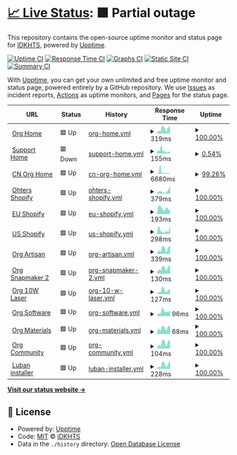# [📈 Live Status](https://IDKHTS.github.io/upptime-demo): <!--live status--> **🟧 Partial outage**

This repository contains the open-source uptime monitor and status page for [IDKHTS](https://IDKHTS.github.io/upptime-demo), powered by [Upptime](https://github.com/upptime/upptime).

[![Uptime CI](https://github.com/IDKHTS/upptime-demo/workflows/Uptime%20CI/badge.svg)](https://github.com/IDKHTS/upptime-demo/actions?query=workflow%3A%22Uptime+CI%22)
[![Response Time CI](https://github.com/IDKHTS/upptime-demo/workflows/Response%20Time%20CI/badge.svg)](https://github.com/IDKHTS/upptime-demo/actions?query=workflow%3A%22Response+Time+CI%22)
[![Graphs CI](https://github.com/IDKHTS/upptime-demo/workflows/Graphs%20CI/badge.svg)](https://github.com/IDKHTS/upptime-demo/actions?query=workflow%3A%22Graphs+CI%22)
[![Static Site CI](https://github.com/IDKHTS/upptime-demo/workflows/Static%20Site%20CI/badge.svg)](https://github.com/IDKHTS/upptime-demo/actions?query=workflow%3A%22Static+Site+CI%22)
[![Summary CI](https://github.com/IDKHTS/upptime-demo/workflows/Summary%20CI/badge.svg)](https://github.com/IDKHTS/upptime-demo/actions?query=workflow%3A%22Summary+CI%22)

With [Upptime](https://upptime.js.org), you can get your own unlimited and free uptime monitor and status page, powered entirely by a GitHub repository. We use [Issues](https://github.com/IDKHTS/upptime-demo/issues) as incident reports, [Actions](https://github.com/IDKHTS/upptime-demo/actions) as uptime monitors, and [Pages](https://IDKHTS.github.io/upptime-demo) for the status page.

<!--start: status pages-->
<!-- This summary is generated by Upptime (https://github.com/upptime/upptime) -->
<!-- Do not edit this manually, your changes will be overwritten -->
<!-- prettier-ignore -->
| URL | Status | History | Response Time | Uptime |
| --- | ------ | ------- | ------------- | ------ |
| <img alt="" src="https://icons.duckduckgo.com/ip3/snapmaker.com.ico" height="13"> [Org Home](https://snapmaker.com) | 🟩 Up | [org-home.yml](https://github.com/IDKHTS/upptime-demo/commits/HEAD/history/org-home.yml) | <details><summary><img alt="Response time graph" src="./graphs/org-home/response-time-week.png" height="20"> 319ms</summary><br><a href="https://IDKHTS.github.io/upptime-demo/history/org-home"><img alt="Response time 448" src="https://img.shields.io/endpoint?url=https%3A%2F%2Fraw.githubusercontent.com%2FIDKHTS%2Fupptime-demo%2FHEAD%2Fapi%2Forg-home%2Fresponse-time.json"></a><br><a href="https://IDKHTS.github.io/upptime-demo/history/org-home"><img alt="24-hour response time 457" src="https://img.shields.io/endpoint?url=https%3A%2F%2Fraw.githubusercontent.com%2FIDKHTS%2Fupptime-demo%2FHEAD%2Fapi%2Forg-home%2Fresponse-time-day.json"></a><br><a href="https://IDKHTS.github.io/upptime-demo/history/org-home"><img alt="7-day response time 319" src="https://img.shields.io/endpoint?url=https%3A%2F%2Fraw.githubusercontent.com%2FIDKHTS%2Fupptime-demo%2FHEAD%2Fapi%2Forg-home%2Fresponse-time-week.json"></a><br><a href="https://IDKHTS.github.io/upptime-demo/history/org-home"><img alt="30-day response time 378" src="https://img.shields.io/endpoint?url=https%3A%2F%2Fraw.githubusercontent.com%2FIDKHTS%2Fupptime-demo%2FHEAD%2Fapi%2Forg-home%2Fresponse-time-month.json"></a><br><a href="https://IDKHTS.github.io/upptime-demo/history/org-home"><img alt="1-year response time 400" src="https://img.shields.io/endpoint?url=https%3A%2F%2Fraw.githubusercontent.com%2FIDKHTS%2Fupptime-demo%2FHEAD%2Fapi%2Forg-home%2Fresponse-time-year.json"></a></details> | <details><summary><a href="https://IDKHTS.github.io/upptime-demo/history/org-home">100.00%</a></summary><a href="https://IDKHTS.github.io/upptime-demo/history/org-home"><img alt="All-time uptime 99.84%" src="https://img.shields.io/endpoint?url=https%3A%2F%2Fraw.githubusercontent.com%2FIDKHTS%2Fupptime-demo%2FHEAD%2Fapi%2Forg-home%2Fuptime.json"></a><br><a href="https://IDKHTS.github.io/upptime-demo/history/org-home"><img alt="24-hour uptime 100.00%" src="https://img.shields.io/endpoint?url=https%3A%2F%2Fraw.githubusercontent.com%2FIDKHTS%2Fupptime-demo%2FHEAD%2Fapi%2Forg-home%2Fuptime-day.json"></a><br><a href="https://IDKHTS.github.io/upptime-demo/history/org-home"><img alt="7-day uptime 100.00%" src="https://img.shields.io/endpoint?url=https%3A%2F%2Fraw.githubusercontent.com%2FIDKHTS%2Fupptime-demo%2FHEAD%2Fapi%2Forg-home%2Fuptime-week.json"></a><br><a href="https://IDKHTS.github.io/upptime-demo/history/org-home"><img alt="30-day uptime 100.00%" src="https://img.shields.io/endpoint?url=https%3A%2F%2Fraw.githubusercontent.com%2FIDKHTS%2Fupptime-demo%2FHEAD%2Fapi%2Forg-home%2Fuptime-month.json"></a><br><a href="https://IDKHTS.github.io/upptime-demo/history/org-home"><img alt="1-year uptime 99.83%" src="https://img.shields.io/endpoint?url=https%3A%2F%2Fraw.githubusercontent.com%2FIDKHTS%2Fupptime-demo%2FHEAD%2Fapi%2Forg-home%2Fuptime-year.json"></a></details>
| <img alt="" src="https://icons.duckduckgo.com/ip3/support.snapmaker.com.ico" height="13"> [Support Home](https://support.snapmaker.com/hc/en-us) | 🟥 Down | [support-home.yml](https://github.com/IDKHTS/upptime-demo/commits/HEAD/history/support-home.yml) | <details><summary><img alt="Response time graph" src="./graphs/support-home/response-time-week.png" height="20"> 155ms</summary><br><a href="https://IDKHTS.github.io/upptime-demo/history/support-home"><img alt="Response time 142" src="https://img.shields.io/endpoint?url=https%3A%2F%2Fraw.githubusercontent.com%2FIDKHTS%2Fupptime-demo%2FHEAD%2Fapi%2Fsupport-home%2Fresponse-time.json"></a><br><a href="https://IDKHTS.github.io/upptime-demo/history/support-home"><img alt="24-hour response time 128" src="https://img.shields.io/endpoint?url=https%3A%2F%2Fraw.githubusercontent.com%2FIDKHTS%2Fupptime-demo%2FHEAD%2Fapi%2Fsupport-home%2Fresponse-time-day.json"></a><br><a href="https://IDKHTS.github.io/upptime-demo/history/support-home"><img alt="7-day response time 155" src="https://img.shields.io/endpoint?url=https%3A%2F%2Fraw.githubusercontent.com%2FIDKHTS%2Fupptime-demo%2FHEAD%2Fapi%2Fsupport-home%2Fresponse-time-week.json"></a><br><a href="https://IDKHTS.github.io/upptime-demo/history/support-home"><img alt="30-day response time 124" src="https://img.shields.io/endpoint?url=https%3A%2F%2Fraw.githubusercontent.com%2FIDKHTS%2Fupptime-demo%2FHEAD%2Fapi%2Fsupport-home%2Fresponse-time-month.json"></a><br><a href="https://IDKHTS.github.io/upptime-demo/history/support-home"><img alt="1-year response time 136" src="https://img.shields.io/endpoint?url=https%3A%2F%2Fraw.githubusercontent.com%2FIDKHTS%2Fupptime-demo%2FHEAD%2Fapi%2Fsupport-home%2Fresponse-time-year.json"></a></details> | <details><summary><a href="https://IDKHTS.github.io/upptime-demo/history/support-home">0.54%</a></summary><a href="https://IDKHTS.github.io/upptime-demo/history/support-home"><img alt="All-time uptime 0.02%" src="https://img.shields.io/endpoint?url=https%3A%2F%2Fraw.githubusercontent.com%2FIDKHTS%2Fupptime-demo%2FHEAD%2Fapi%2Fsupport-home%2Fuptime.json"></a><br><a href="https://IDKHTS.github.io/upptime-demo/history/support-home"><img alt="24-hour uptime 0.00%" src="https://img.shields.io/endpoint?url=https%3A%2F%2Fraw.githubusercontent.com%2FIDKHTS%2Fupptime-demo%2FHEAD%2Fapi%2Fsupport-home%2Fuptime-day.json"></a><br><a href="https://IDKHTS.github.io/upptime-demo/history/support-home"><img alt="7-day uptime 0.54%" src="https://img.shields.io/endpoint?url=https%3A%2F%2Fraw.githubusercontent.com%2FIDKHTS%2Fupptime-demo%2FHEAD%2Fapi%2Fsupport-home%2Fuptime-week.json"></a><br><a href="https://IDKHTS.github.io/upptime-demo/history/support-home"><img alt="30-day uptime 4.79%" src="https://img.shields.io/endpoint?url=https%3A%2F%2Fraw.githubusercontent.com%2FIDKHTS%2Fupptime-demo%2FHEAD%2Fapi%2Fsupport-home%2Fuptime-month.json"></a><br><a href="https://IDKHTS.github.io/upptime-demo/history/support-home"><img alt="1-year uptime 0.00%" src="https://img.shields.io/endpoint?url=https%3A%2F%2Fraw.githubusercontent.com%2FIDKHTS%2Fupptime-demo%2FHEAD%2Fapi%2Fsupport-home%2Fuptime-year.json"></a></details>
| <img alt="" src="https://icons.duckduckgo.com/ip3/snapmaker.cn.ico" height="13"> [CN Org Home](https://snapmaker.cn/) | 🟩 Up | [cn-org-home.yml](https://github.com/IDKHTS/upptime-demo/commits/HEAD/history/cn-org-home.yml) | <details><summary><img alt="Response time graph" src="./graphs/cn-org-home/response-time-week.png" height="20"> 6680ms</summary><br><a href="https://IDKHTS.github.io/upptime-demo/history/cn-org-home"><img alt="Response time 3005" src="https://img.shields.io/endpoint?url=https%3A%2F%2Fraw.githubusercontent.com%2FIDKHTS%2Fupptime-demo%2FHEAD%2Fapi%2Fcn-org-home%2Fresponse-time.json"></a><br><a href="https://IDKHTS.github.io/upptime-demo/history/cn-org-home"><img alt="24-hour response time 7486" src="https://img.shields.io/endpoint?url=https%3A%2F%2Fraw.githubusercontent.com%2FIDKHTS%2Fupptime-demo%2FHEAD%2Fapi%2Fcn-org-home%2Fresponse-time-day.json"></a><br><a href="https://IDKHTS.github.io/upptime-demo/history/cn-org-home"><img alt="7-day response time 6680" src="https://img.shields.io/endpoint?url=https%3A%2F%2Fraw.githubusercontent.com%2FIDKHTS%2Fupptime-demo%2FHEAD%2Fapi%2Fcn-org-home%2Fresponse-time-week.json"></a><br><a href="https://IDKHTS.github.io/upptime-demo/history/cn-org-home"><img alt="30-day response time 3916" src="https://img.shields.io/endpoint?url=https%3A%2F%2Fraw.githubusercontent.com%2FIDKHTS%2Fupptime-demo%2FHEAD%2Fapi%2Fcn-org-home%2Fresponse-time-month.json"></a><br><a href="https://IDKHTS.github.io/upptime-demo/history/cn-org-home"><img alt="1-year response time 3251" src="https://img.shields.io/endpoint?url=https%3A%2F%2Fraw.githubusercontent.com%2FIDKHTS%2Fupptime-demo%2FHEAD%2Fapi%2Fcn-org-home%2Fresponse-time-year.json"></a></details> | <details><summary><a href="https://IDKHTS.github.io/upptime-demo/history/cn-org-home">99.26%</a></summary><a href="https://IDKHTS.github.io/upptime-demo/history/cn-org-home"><img alt="All-time uptime 99.83%" src="https://img.shields.io/endpoint?url=https%3A%2F%2Fraw.githubusercontent.com%2FIDKHTS%2Fupptime-demo%2FHEAD%2Fapi%2Fcn-org-home%2Fuptime.json"></a><br><a href="https://IDKHTS.github.io/upptime-demo/history/cn-org-home"><img alt="24-hour uptime 94.83%" src="https://img.shields.io/endpoint?url=https%3A%2F%2Fraw.githubusercontent.com%2FIDKHTS%2Fupptime-demo%2FHEAD%2Fapi%2Fcn-org-home%2Fuptime-day.json"></a><br><a href="https://IDKHTS.github.io/upptime-demo/history/cn-org-home"><img alt="7-day uptime 99.26%" src="https://img.shields.io/endpoint?url=https%3A%2F%2Fraw.githubusercontent.com%2FIDKHTS%2Fupptime-demo%2FHEAD%2Fapi%2Fcn-org-home%2Fuptime-week.json"></a><br><a href="https://IDKHTS.github.io/upptime-demo/history/cn-org-home"><img alt="30-day uptime 99.79%" src="https://img.shields.io/endpoint?url=https%3A%2F%2Fraw.githubusercontent.com%2FIDKHTS%2Fupptime-demo%2FHEAD%2Fapi%2Fcn-org-home%2Fuptime-month.json"></a><br><a href="https://IDKHTS.github.io/upptime-demo/history/cn-org-home"><img alt="1-year uptime 99.84%" src="https://img.shields.io/endpoint?url=https%3A%2F%2Fraw.githubusercontent.com%2FIDKHTS%2Fupptime-demo%2FHEAD%2Fapi%2Fcn-org-home%2Fuptime-year.json"></a></details>
| <img alt="" src="https://icons.duckduckgo.com/ip3/shop.snapmaker.com.ico" height="13"> [Ohters Shopify](https://shop.snapmaker.com/) | 🟩 Up | [ohters-shopify.yml](https://github.com/IDKHTS/upptime-demo/commits/HEAD/history/ohters-shopify.yml) | <details><summary><img alt="Response time graph" src="./graphs/ohters-shopify/response-time-week.png" height="20"> 379ms</summary><br><a href="https://IDKHTS.github.io/upptime-demo/history/ohters-shopify"><img alt="Response time 366" src="https://img.shields.io/endpoint?url=https%3A%2F%2Fraw.githubusercontent.com%2FIDKHTS%2Fupptime-demo%2FHEAD%2Fapi%2Fohters-shopify%2Fresponse-time.json"></a><br><a href="https://IDKHTS.github.io/upptime-demo/history/ohters-shopify"><img alt="24-hour response time 1010" src="https://img.shields.io/endpoint?url=https%3A%2F%2Fraw.githubusercontent.com%2FIDKHTS%2Fupptime-demo%2FHEAD%2Fapi%2Fohters-shopify%2Fresponse-time-day.json"></a><br><a href="https://IDKHTS.github.io/upptime-demo/history/ohters-shopify"><img alt="7-day response time 379" src="https://img.shields.io/endpoint?url=https%3A%2F%2Fraw.githubusercontent.com%2FIDKHTS%2Fupptime-demo%2FHEAD%2Fapi%2Fohters-shopify%2Fresponse-time-week.json"></a><br><a href="https://IDKHTS.github.io/upptime-demo/history/ohters-shopify"><img alt="30-day response time 360" src="https://img.shields.io/endpoint?url=https%3A%2F%2Fraw.githubusercontent.com%2FIDKHTS%2Fupptime-demo%2FHEAD%2Fapi%2Fohters-shopify%2Fresponse-time-month.json"></a><br><a href="https://IDKHTS.github.io/upptime-demo/history/ohters-shopify"><img alt="1-year response time 378" src="https://img.shields.io/endpoint?url=https%3A%2F%2Fraw.githubusercontent.com%2FIDKHTS%2Fupptime-demo%2FHEAD%2Fapi%2Fohters-shopify%2Fresponse-time-year.json"></a></details> | <details><summary><a href="https://IDKHTS.github.io/upptime-demo/history/ohters-shopify">100.00%</a></summary><a href="https://IDKHTS.github.io/upptime-demo/history/ohters-shopify"><img alt="All-time uptime 99.99%" src="https://img.shields.io/endpoint?url=https%3A%2F%2Fraw.githubusercontent.com%2FIDKHTS%2Fupptime-demo%2FHEAD%2Fapi%2Fohters-shopify%2Fuptime.json"></a><br><a href="https://IDKHTS.github.io/upptime-demo/history/ohters-shopify"><img alt="24-hour uptime 100.00%" src="https://img.shields.io/endpoint?url=https%3A%2F%2Fraw.githubusercontent.com%2FIDKHTS%2Fupptime-demo%2FHEAD%2Fapi%2Fohters-shopify%2Fuptime-day.json"></a><br><a href="https://IDKHTS.github.io/upptime-demo/history/ohters-shopify"><img alt="7-day uptime 100.00%" src="https://img.shields.io/endpoint?url=https%3A%2F%2Fraw.githubusercontent.com%2FIDKHTS%2Fupptime-demo%2FHEAD%2Fapi%2Fohters-shopify%2Fuptime-week.json"></a><br><a href="https://IDKHTS.github.io/upptime-demo/history/ohters-shopify"><img alt="30-day uptime 100.00%" src="https://img.shields.io/endpoint?url=https%3A%2F%2Fraw.githubusercontent.com%2FIDKHTS%2Fupptime-demo%2FHEAD%2Fapi%2Fohters-shopify%2Fuptime-month.json"></a><br><a href="https://IDKHTS.github.io/upptime-demo/history/ohters-shopify"><img alt="1-year uptime 99.99%" src="https://img.shields.io/endpoint?url=https%3A%2F%2Fraw.githubusercontent.com%2FIDKHTS%2Fupptime-demo%2FHEAD%2Fapi%2Fohters-shopify%2Fuptime-year.json"></a></details>
| <img alt="" src="https://icons.duckduckgo.com/ip3/eu.snapmaker.com.ico" height="13"> [EU Shopify](https://eu.snapmaker.com/) | 🟩 Up | [eu-shopify.yml](https://github.com/IDKHTS/upptime-demo/commits/HEAD/history/eu-shopify.yml) | <details><summary><img alt="Response time graph" src="./graphs/eu-shopify/response-time-week.png" height="20"> 193ms</summary><br><a href="https://IDKHTS.github.io/upptime-demo/history/eu-shopify"><img alt="Response time 376" src="https://img.shields.io/endpoint?url=https%3A%2F%2Fraw.githubusercontent.com%2FIDKHTS%2Fupptime-demo%2FHEAD%2Fapi%2Feu-shopify%2Fresponse-time.json"></a><br><a href="https://IDKHTS.github.io/upptime-demo/history/eu-shopify"><img alt="24-hour response time 136" src="https://img.shields.io/endpoint?url=https%3A%2F%2Fraw.githubusercontent.com%2FIDKHTS%2Fupptime-demo%2FHEAD%2Fapi%2Feu-shopify%2Fresponse-time-day.json"></a><br><a href="https://IDKHTS.github.io/upptime-demo/history/eu-shopify"><img alt="7-day response time 193" src="https://img.shields.io/endpoint?url=https%3A%2F%2Fraw.githubusercontent.com%2FIDKHTS%2Fupptime-demo%2FHEAD%2Fapi%2Feu-shopify%2Fresponse-time-week.json"></a><br><a href="https://IDKHTS.github.io/upptime-demo/history/eu-shopify"><img alt="30-day response time 210" src="https://img.shields.io/endpoint?url=https%3A%2F%2Fraw.githubusercontent.com%2FIDKHTS%2Fupptime-demo%2FHEAD%2Fapi%2Feu-shopify%2Fresponse-time-month.json"></a><br><a href="https://IDKHTS.github.io/upptime-demo/history/eu-shopify"><img alt="1-year response time 339" src="https://img.shields.io/endpoint?url=https%3A%2F%2Fraw.githubusercontent.com%2FIDKHTS%2Fupptime-demo%2FHEAD%2Fapi%2Feu-shopify%2Fresponse-time-year.json"></a></details> | <details><summary><a href="https://IDKHTS.github.io/upptime-demo/history/eu-shopify">100.00%</a></summary><a href="https://IDKHTS.github.io/upptime-demo/history/eu-shopify"><img alt="All-time uptime 99.99%" src="https://img.shields.io/endpoint?url=https%3A%2F%2Fraw.githubusercontent.com%2FIDKHTS%2Fupptime-demo%2FHEAD%2Fapi%2Feu-shopify%2Fuptime.json"></a><br><a href="https://IDKHTS.github.io/upptime-demo/history/eu-shopify"><img alt="24-hour uptime 100.00%" src="https://img.shields.io/endpoint?url=https%3A%2F%2Fraw.githubusercontent.com%2FIDKHTS%2Fupptime-demo%2FHEAD%2Fapi%2Feu-shopify%2Fuptime-day.json"></a><br><a href="https://IDKHTS.github.io/upptime-demo/history/eu-shopify"><img alt="7-day uptime 100.00%" src="https://img.shields.io/endpoint?url=https%3A%2F%2Fraw.githubusercontent.com%2FIDKHTS%2Fupptime-demo%2FHEAD%2Fapi%2Feu-shopify%2Fuptime-week.json"></a><br><a href="https://IDKHTS.github.io/upptime-demo/history/eu-shopify"><img alt="30-day uptime 100.00%" src="https://img.shields.io/endpoint?url=https%3A%2F%2Fraw.githubusercontent.com%2FIDKHTS%2Fupptime-demo%2FHEAD%2Fapi%2Feu-shopify%2Fuptime-month.json"></a><br><a href="https://IDKHTS.github.io/upptime-demo/history/eu-shopify"><img alt="1-year uptime 99.99%" src="https://img.shields.io/endpoint?url=https%3A%2F%2Fraw.githubusercontent.com%2FIDKHTS%2Fupptime-demo%2FHEAD%2Fapi%2Feu-shopify%2Fuptime-year.json"></a></details>
| <img alt="" src="https://icons.duckduckgo.com/ip3/us.snapmaker.com.ico" height="13"> [US Shopify](https://us.snapmaker.com/) | 🟩 Up | [us-shopify.yml](https://github.com/IDKHTS/upptime-demo/commits/HEAD/history/us-shopify.yml) | <details><summary><img alt="Response time graph" src="./graphs/us-shopify/response-time-week.png" height="20"> 298ms</summary><br><a href="https://IDKHTS.github.io/upptime-demo/history/us-shopify"><img alt="Response time 372" src="https://img.shields.io/endpoint?url=https%3A%2F%2Fraw.githubusercontent.com%2FIDKHTS%2Fupptime-demo%2FHEAD%2Fapi%2Fus-shopify%2Fresponse-time.json"></a><br><a href="https://IDKHTS.github.io/upptime-demo/history/us-shopify"><img alt="24-hour response time 649" src="https://img.shields.io/endpoint?url=https%3A%2F%2Fraw.githubusercontent.com%2FIDKHTS%2Fupptime-demo%2FHEAD%2Fapi%2Fus-shopify%2Fresponse-time-day.json"></a><br><a href="https://IDKHTS.github.io/upptime-demo/history/us-shopify"><img alt="7-day response time 298" src="https://img.shields.io/endpoint?url=https%3A%2F%2Fraw.githubusercontent.com%2FIDKHTS%2Fupptime-demo%2FHEAD%2Fapi%2Fus-shopify%2Fresponse-time-week.json"></a><br><a href="https://IDKHTS.github.io/upptime-demo/history/us-shopify"><img alt="30-day response time 357" src="https://img.shields.io/endpoint?url=https%3A%2F%2Fraw.githubusercontent.com%2FIDKHTS%2Fupptime-demo%2FHEAD%2Fapi%2Fus-shopify%2Fresponse-time-month.json"></a><br><a href="https://IDKHTS.github.io/upptime-demo/history/us-shopify"><img alt="1-year response time 372" src="https://img.shields.io/endpoint?url=https%3A%2F%2Fraw.githubusercontent.com%2FIDKHTS%2Fupptime-demo%2FHEAD%2Fapi%2Fus-shopify%2Fresponse-time-year.json"></a></details> | <details><summary><a href="https://IDKHTS.github.io/upptime-demo/history/us-shopify">100.00%</a></summary><a href="https://IDKHTS.github.io/upptime-demo/history/us-shopify"><img alt="All-time uptime 99.99%" src="https://img.shields.io/endpoint?url=https%3A%2F%2Fraw.githubusercontent.com%2FIDKHTS%2Fupptime-demo%2FHEAD%2Fapi%2Fus-shopify%2Fuptime.json"></a><br><a href="https://IDKHTS.github.io/upptime-demo/history/us-shopify"><img alt="24-hour uptime 100.00%" src="https://img.shields.io/endpoint?url=https%3A%2F%2Fraw.githubusercontent.com%2FIDKHTS%2Fupptime-demo%2FHEAD%2Fapi%2Fus-shopify%2Fuptime-day.json"></a><br><a href="https://IDKHTS.github.io/upptime-demo/history/us-shopify"><img alt="7-day uptime 100.00%" src="https://img.shields.io/endpoint?url=https%3A%2F%2Fraw.githubusercontent.com%2FIDKHTS%2Fupptime-demo%2FHEAD%2Fapi%2Fus-shopify%2Fuptime-week.json"></a><br><a href="https://IDKHTS.github.io/upptime-demo/history/us-shopify"><img alt="30-day uptime 100.00%" src="https://img.shields.io/endpoint?url=https%3A%2F%2Fraw.githubusercontent.com%2FIDKHTS%2Fupptime-demo%2FHEAD%2Fapi%2Fus-shopify%2Fuptime-month.json"></a><br><a href="https://IDKHTS.github.io/upptime-demo/history/us-shopify"><img alt="1-year uptime 99.99%" src="https://img.shields.io/endpoint?url=https%3A%2F%2Fraw.githubusercontent.com%2FIDKHTS%2Fupptime-demo%2FHEAD%2Fapi%2Fus-shopify%2Fuptime-year.json"></a></details>
| <img alt="" src="https://icons.duckduckgo.com/ip3/snapmaker.com.ico" height="13"> [Org Artisan](https://snapmaker.com/snapmaker-artisan) | 🟩 Up | [org-artisan.yml](https://github.com/IDKHTS/upptime-demo/commits/HEAD/history/org-artisan.yml) | <details><summary><img alt="Response time graph" src="./graphs/org-artisan/response-time-week.png" height="20"> 339ms</summary><br><a href="https://IDKHTS.github.io/upptime-demo/history/org-artisan"><img alt="Response time 433" src="https://img.shields.io/endpoint?url=https%3A%2F%2Fraw.githubusercontent.com%2FIDKHTS%2Fupptime-demo%2FHEAD%2Fapi%2Forg-artisan%2Fresponse-time.json"></a><br><a href="https://IDKHTS.github.io/upptime-demo/history/org-artisan"><img alt="24-hour response time 524" src="https://img.shields.io/endpoint?url=https%3A%2F%2Fraw.githubusercontent.com%2FIDKHTS%2Fupptime-demo%2FHEAD%2Fapi%2Forg-artisan%2Fresponse-time-day.json"></a><br><a href="https://IDKHTS.github.io/upptime-demo/history/org-artisan"><img alt="7-day response time 339" src="https://img.shields.io/endpoint?url=https%3A%2F%2Fraw.githubusercontent.com%2FIDKHTS%2Fupptime-demo%2FHEAD%2Fapi%2Forg-artisan%2Fresponse-time-week.json"></a><br><a href="https://IDKHTS.github.io/upptime-demo/history/org-artisan"><img alt="30-day response time 415" src="https://img.shields.io/endpoint?url=https%3A%2F%2Fraw.githubusercontent.com%2FIDKHTS%2Fupptime-demo%2FHEAD%2Fapi%2Forg-artisan%2Fresponse-time-month.json"></a><br><a href="https://IDKHTS.github.io/upptime-demo/history/org-artisan"><img alt="1-year response time 415" src="https://img.shields.io/endpoint?url=https%3A%2F%2Fraw.githubusercontent.com%2FIDKHTS%2Fupptime-demo%2FHEAD%2Fapi%2Forg-artisan%2Fresponse-time-year.json"></a></details> | <details><summary><a href="https://IDKHTS.github.io/upptime-demo/history/org-artisan">100.00%</a></summary><a href="https://IDKHTS.github.io/upptime-demo/history/org-artisan"><img alt="All-time uptime 99.84%" src="https://img.shields.io/endpoint?url=https%3A%2F%2Fraw.githubusercontent.com%2FIDKHTS%2Fupptime-demo%2FHEAD%2Fapi%2Forg-artisan%2Fuptime.json"></a><br><a href="https://IDKHTS.github.io/upptime-demo/history/org-artisan"><img alt="24-hour uptime 100.00%" src="https://img.shields.io/endpoint?url=https%3A%2F%2Fraw.githubusercontent.com%2FIDKHTS%2Fupptime-demo%2FHEAD%2Fapi%2Forg-artisan%2Fuptime-day.json"></a><br><a href="https://IDKHTS.github.io/upptime-demo/history/org-artisan"><img alt="7-day uptime 100.00%" src="https://img.shields.io/endpoint?url=https%3A%2F%2Fraw.githubusercontent.com%2FIDKHTS%2Fupptime-demo%2FHEAD%2Fapi%2Forg-artisan%2Fuptime-week.json"></a><br><a href="https://IDKHTS.github.io/upptime-demo/history/org-artisan"><img alt="30-day uptime 100.00%" src="https://img.shields.io/endpoint?url=https%3A%2F%2Fraw.githubusercontent.com%2FIDKHTS%2Fupptime-demo%2FHEAD%2Fapi%2Forg-artisan%2Fuptime-month.json"></a><br><a href="https://IDKHTS.github.io/upptime-demo/history/org-artisan"><img alt="1-year uptime 99.83%" src="https://img.shields.io/endpoint?url=https%3A%2F%2Fraw.githubusercontent.com%2FIDKHTS%2Fupptime-demo%2FHEAD%2Fapi%2Forg-artisan%2Fuptime-year.json"></a></details>
| <img alt="" src="https://icons.duckduckgo.com/ip3/snapmaker.com.ico" height="13"> [Org Snapmaker 2](https://snapmaker.com/snapmaker-2) | 🟩 Up | [org-snapmaker-2.yml](https://github.com/IDKHTS/upptime-demo/commits/HEAD/history/org-snapmaker-2.yml) | <details><summary><img alt="Response time graph" src="./graphs/org-snapmaker-2/response-time-week.png" height="20"> 130ms</summary><br><a href="https://IDKHTS.github.io/upptime-demo/history/org-snapmaker-2"><img alt="Response time 321" src="https://img.shields.io/endpoint?url=https%3A%2F%2Fraw.githubusercontent.com%2FIDKHTS%2Fupptime-demo%2FHEAD%2Fapi%2Forg-snapmaker-2%2Fresponse-time.json"></a><br><a href="https://IDKHTS.github.io/upptime-demo/history/org-snapmaker-2"><img alt="24-hour response time 191" src="https://img.shields.io/endpoint?url=https%3A%2F%2Fraw.githubusercontent.com%2FIDKHTS%2Fupptime-demo%2FHEAD%2Fapi%2Forg-snapmaker-2%2Fresponse-time-day.json"></a><br><a href="https://IDKHTS.github.io/upptime-demo/history/org-snapmaker-2"><img alt="7-day response time 130" src="https://img.shields.io/endpoint?url=https%3A%2F%2Fraw.githubusercontent.com%2FIDKHTS%2Fupptime-demo%2FHEAD%2Fapi%2Forg-snapmaker-2%2Fresponse-time-week.json"></a><br><a href="https://IDKHTS.github.io/upptime-demo/history/org-snapmaker-2"><img alt="30-day response time 151" src="https://img.shields.io/endpoint?url=https%3A%2F%2Fraw.githubusercontent.com%2FIDKHTS%2Fupptime-demo%2FHEAD%2Fapi%2Forg-snapmaker-2%2Fresponse-time-month.json"></a><br><a href="https://IDKHTS.github.io/upptime-demo/history/org-snapmaker-2"><img alt="1-year response time 292" src="https://img.shields.io/endpoint?url=https%3A%2F%2Fraw.githubusercontent.com%2FIDKHTS%2Fupptime-demo%2FHEAD%2Fapi%2Forg-snapmaker-2%2Fresponse-time-year.json"></a></details> | <details><summary><a href="https://IDKHTS.github.io/upptime-demo/history/org-snapmaker-2">100.00%</a></summary><a href="https://IDKHTS.github.io/upptime-demo/history/org-snapmaker-2"><img alt="All-time uptime 99.83%" src="https://img.shields.io/endpoint?url=https%3A%2F%2Fraw.githubusercontent.com%2FIDKHTS%2Fupptime-demo%2FHEAD%2Fapi%2Forg-snapmaker-2%2Fuptime.json"></a><br><a href="https://IDKHTS.github.io/upptime-demo/history/org-snapmaker-2"><img alt="24-hour uptime 100.00%" src="https://img.shields.io/endpoint?url=https%3A%2F%2Fraw.githubusercontent.com%2FIDKHTS%2Fupptime-demo%2FHEAD%2Fapi%2Forg-snapmaker-2%2Fuptime-day.json"></a><br><a href="https://IDKHTS.github.io/upptime-demo/history/org-snapmaker-2"><img alt="7-day uptime 100.00%" src="https://img.shields.io/endpoint?url=https%3A%2F%2Fraw.githubusercontent.com%2FIDKHTS%2Fupptime-demo%2FHEAD%2Fapi%2Forg-snapmaker-2%2Fuptime-week.json"></a><br><a href="https://IDKHTS.github.io/upptime-demo/history/org-snapmaker-2"><img alt="30-day uptime 100.00%" src="https://img.shields.io/endpoint?url=https%3A%2F%2Fraw.githubusercontent.com%2FIDKHTS%2Fupptime-demo%2FHEAD%2Fapi%2Forg-snapmaker-2%2Fuptime-month.json"></a><br><a href="https://IDKHTS.github.io/upptime-demo/history/org-snapmaker-2"><img alt="1-year uptime 99.83%" src="https://img.shields.io/endpoint?url=https%3A%2F%2Fraw.githubusercontent.com%2FIDKHTS%2Fupptime-demo%2FHEAD%2Fapi%2Forg-snapmaker-2%2Fuptime-year.json"></a></details>
| <img alt="" src="https://icons.duckduckgo.com/ip3/snapmaker.com.ico" height="13"> [Org 10W Laser](https://snapmaker.com/snapmaker-10w-laser-module) | 🟩 Up | [org-10-w-laser.yml](https://github.com/IDKHTS/upptime-demo/commits/HEAD/history/org-10-w-laser.yml) | <details><summary><img alt="Response time graph" src="./graphs/org-10-w-laser/response-time-week.png" height="20"> 127ms</summary><br><a href="https://IDKHTS.github.io/upptime-demo/history/org-10-w-laser"><img alt="Response time 301" src="https://img.shields.io/endpoint?url=https%3A%2F%2Fraw.githubusercontent.com%2FIDKHTS%2Fupptime-demo%2FHEAD%2Fapi%2Forg-10-w-laser%2Fresponse-time.json"></a><br><a href="https://IDKHTS.github.io/upptime-demo/history/org-10-w-laser"><img alt="24-hour response time 169" src="https://img.shields.io/endpoint?url=https%3A%2F%2Fraw.githubusercontent.com%2FIDKHTS%2Fupptime-demo%2FHEAD%2Fapi%2Forg-10-w-laser%2Fresponse-time-day.json"></a><br><a href="https://IDKHTS.github.io/upptime-demo/history/org-10-w-laser"><img alt="7-day response time 127" src="https://img.shields.io/endpoint?url=https%3A%2F%2Fraw.githubusercontent.com%2FIDKHTS%2Fupptime-demo%2FHEAD%2Fapi%2Forg-10-w-laser%2Fresponse-time-week.json"></a><br><a href="https://IDKHTS.github.io/upptime-demo/history/org-10-w-laser"><img alt="30-day response time 142" src="https://img.shields.io/endpoint?url=https%3A%2F%2Fraw.githubusercontent.com%2FIDKHTS%2Fupptime-demo%2FHEAD%2Fapi%2Forg-10-w-laser%2Fresponse-time-month.json"></a><br><a href="https://IDKHTS.github.io/upptime-demo/history/org-10-w-laser"><img alt="1-year response time 286" src="https://img.shields.io/endpoint?url=https%3A%2F%2Fraw.githubusercontent.com%2FIDKHTS%2Fupptime-demo%2FHEAD%2Fapi%2Forg-10-w-laser%2Fresponse-time-year.json"></a></details> | <details><summary><a href="https://IDKHTS.github.io/upptime-demo/history/org-10-w-laser">100.00%</a></summary><a href="https://IDKHTS.github.io/upptime-demo/history/org-10-w-laser"><img alt="All-time uptime 99.82%" src="https://img.shields.io/endpoint?url=https%3A%2F%2Fraw.githubusercontent.com%2FIDKHTS%2Fupptime-demo%2FHEAD%2Fapi%2Forg-10-w-laser%2Fuptime.json"></a><br><a href="https://IDKHTS.github.io/upptime-demo/history/org-10-w-laser"><img alt="24-hour uptime 100.00%" src="https://img.shields.io/endpoint?url=https%3A%2F%2Fraw.githubusercontent.com%2FIDKHTS%2Fupptime-demo%2FHEAD%2Fapi%2Forg-10-w-laser%2Fuptime-day.json"></a><br><a href="https://IDKHTS.github.io/upptime-demo/history/org-10-w-laser"><img alt="7-day uptime 100.00%" src="https://img.shields.io/endpoint?url=https%3A%2F%2Fraw.githubusercontent.com%2FIDKHTS%2Fupptime-demo%2FHEAD%2Fapi%2Forg-10-w-laser%2Fuptime-week.json"></a><br><a href="https://IDKHTS.github.io/upptime-demo/history/org-10-w-laser"><img alt="30-day uptime 100.00%" src="https://img.shields.io/endpoint?url=https%3A%2F%2Fraw.githubusercontent.com%2FIDKHTS%2Fupptime-demo%2FHEAD%2Fapi%2Forg-10-w-laser%2Fuptime-month.json"></a><br><a href="https://IDKHTS.github.io/upptime-demo/history/org-10-w-laser"><img alt="1-year uptime 99.82%" src="https://img.shields.io/endpoint?url=https%3A%2F%2Fraw.githubusercontent.com%2FIDKHTS%2Fupptime-demo%2FHEAD%2Fapi%2Forg-10-w-laser%2Fuptime-year.json"></a></details>
| <img alt="" src="https://icons.duckduckgo.com/ip3/snapmaker.com.ico" height="13"> [Org Software](https://snapmaker.com/snapmaker-luban) | 🟩 Up | [org-software.yml](https://github.com/IDKHTS/upptime-demo/commits/HEAD/history/org-software.yml) | <details><summary><img alt="Response time graph" src="./graphs/org-software/response-time-week.png" height="20"> 96ms</summary><br><a href="https://IDKHTS.github.io/upptime-demo/history/org-software"><img alt="Response time 197" src="https://img.shields.io/endpoint?url=https%3A%2F%2Fraw.githubusercontent.com%2FIDKHTS%2Fupptime-demo%2FHEAD%2Fapi%2Forg-software%2Fresponse-time.json"></a><br><a href="https://IDKHTS.github.io/upptime-demo/history/org-software"><img alt="24-hour response time 109" src="https://img.shields.io/endpoint?url=https%3A%2F%2Fraw.githubusercontent.com%2FIDKHTS%2Fupptime-demo%2FHEAD%2Fapi%2Forg-software%2Fresponse-time-day.json"></a><br><a href="https://IDKHTS.github.io/upptime-demo/history/org-software"><img alt="7-day response time 96" src="https://img.shields.io/endpoint?url=https%3A%2F%2Fraw.githubusercontent.com%2FIDKHTS%2Fupptime-demo%2FHEAD%2Fapi%2Forg-software%2Fresponse-time-week.json"></a><br><a href="https://IDKHTS.github.io/upptime-demo/history/org-software"><img alt="30-day response time 99" src="https://img.shields.io/endpoint?url=https%3A%2F%2Fraw.githubusercontent.com%2FIDKHTS%2Fupptime-demo%2FHEAD%2Fapi%2Forg-software%2Fresponse-time-month.json"></a><br><a href="https://IDKHTS.github.io/upptime-demo/history/org-software"><img alt="1-year response time 163" src="https://img.shields.io/endpoint?url=https%3A%2F%2Fraw.githubusercontent.com%2FIDKHTS%2Fupptime-demo%2FHEAD%2Fapi%2Forg-software%2Fresponse-time-year.json"></a></details> | <details><summary><a href="https://IDKHTS.github.io/upptime-demo/history/org-software">100.00%</a></summary><a href="https://IDKHTS.github.io/upptime-demo/history/org-software"><img alt="All-time uptime 99.65%" src="https://img.shields.io/endpoint?url=https%3A%2F%2Fraw.githubusercontent.com%2FIDKHTS%2Fupptime-demo%2FHEAD%2Fapi%2Forg-software%2Fuptime.json"></a><br><a href="https://IDKHTS.github.io/upptime-demo/history/org-software"><img alt="24-hour uptime 100.00%" src="https://img.shields.io/endpoint?url=https%3A%2F%2Fraw.githubusercontent.com%2FIDKHTS%2Fupptime-demo%2FHEAD%2Fapi%2Forg-software%2Fuptime-day.json"></a><br><a href="https://IDKHTS.github.io/upptime-demo/history/org-software"><img alt="7-day uptime 100.00%" src="https://img.shields.io/endpoint?url=https%3A%2F%2Fraw.githubusercontent.com%2FIDKHTS%2Fupptime-demo%2FHEAD%2Fapi%2Forg-software%2Fuptime-week.json"></a><br><a href="https://IDKHTS.github.io/upptime-demo/history/org-software"><img alt="30-day uptime 96.80%" src="https://img.shields.io/endpoint?url=https%3A%2F%2Fraw.githubusercontent.com%2FIDKHTS%2Fupptime-demo%2FHEAD%2Fapi%2Forg-software%2Fuptime-month.json"></a><br><a href="https://IDKHTS.github.io/upptime-demo/history/org-software"><img alt="1-year uptime 99.55%" src="https://img.shields.io/endpoint?url=https%3A%2F%2Fraw.githubusercontent.com%2FIDKHTS%2Fupptime-demo%2FHEAD%2Fapi%2Forg-software%2Fuptime-year.json"></a></details>
| <img alt="" src="https://icons.duckduckgo.com/ip3/snapmaker.com.ico" height="13"> [Org Materials](https://snapmaker.com/materials) | 🟩 Up | [org-materials.yml](https://github.com/IDKHTS/upptime-demo/commits/HEAD/history/org-materials.yml) | <details><summary><img alt="Response time graph" src="./graphs/org-materials/response-time-week.png" height="20"> 68ms</summary><br><a href="https://IDKHTS.github.io/upptime-demo/history/org-materials"><img alt="Response time 240" src="https://img.shields.io/endpoint?url=https%3A%2F%2Fraw.githubusercontent.com%2FIDKHTS%2Fupptime-demo%2FHEAD%2Fapi%2Forg-materials%2Fresponse-time.json"></a><br><a href="https://IDKHTS.github.io/upptime-demo/history/org-materials"><img alt="24-hour response time 87" src="https://img.shields.io/endpoint?url=https%3A%2F%2Fraw.githubusercontent.com%2FIDKHTS%2Fupptime-demo%2FHEAD%2Fapi%2Forg-materials%2Fresponse-time-day.json"></a><br><a href="https://IDKHTS.github.io/upptime-demo/history/org-materials"><img alt="7-day response time 68" src="https://img.shields.io/endpoint?url=https%3A%2F%2Fraw.githubusercontent.com%2FIDKHTS%2Fupptime-demo%2FHEAD%2Fapi%2Forg-materials%2Fresponse-time-week.json"></a><br><a href="https://IDKHTS.github.io/upptime-demo/history/org-materials"><img alt="30-day response time 84" src="https://img.shields.io/endpoint?url=https%3A%2F%2Fraw.githubusercontent.com%2FIDKHTS%2Fupptime-demo%2FHEAD%2Fapi%2Forg-materials%2Fresponse-time-month.json"></a><br><a href="https://IDKHTS.github.io/upptime-demo/history/org-materials"><img alt="1-year response time 202" src="https://img.shields.io/endpoint?url=https%3A%2F%2Fraw.githubusercontent.com%2FIDKHTS%2Fupptime-demo%2FHEAD%2Fapi%2Forg-materials%2Fresponse-time-year.json"></a></details> | <details><summary><a href="https://IDKHTS.github.io/upptime-demo/history/org-materials">100.00%</a></summary><a href="https://IDKHTS.github.io/upptime-demo/history/org-materials"><img alt="All-time uptime 99.82%" src="https://img.shields.io/endpoint?url=https%3A%2F%2Fraw.githubusercontent.com%2FIDKHTS%2Fupptime-demo%2FHEAD%2Fapi%2Forg-materials%2Fuptime.json"></a><br><a href="https://IDKHTS.github.io/upptime-demo/history/org-materials"><img alt="24-hour uptime 100.00%" src="https://img.shields.io/endpoint?url=https%3A%2F%2Fraw.githubusercontent.com%2FIDKHTS%2Fupptime-demo%2FHEAD%2Fapi%2Forg-materials%2Fuptime-day.json"></a><br><a href="https://IDKHTS.github.io/upptime-demo/history/org-materials"><img alt="7-day uptime 100.00%" src="https://img.shields.io/endpoint?url=https%3A%2F%2Fraw.githubusercontent.com%2FIDKHTS%2Fupptime-demo%2FHEAD%2Fapi%2Forg-materials%2Fuptime-week.json"></a><br><a href="https://IDKHTS.github.io/upptime-demo/history/org-materials"><img alt="30-day uptime 100.00%" src="https://img.shields.io/endpoint?url=https%3A%2F%2Fraw.githubusercontent.com%2FIDKHTS%2Fupptime-demo%2FHEAD%2Fapi%2Forg-materials%2Fuptime-month.json"></a><br><a href="https://IDKHTS.github.io/upptime-demo/history/org-materials"><img alt="1-year uptime 99.81%" src="https://img.shields.io/endpoint?url=https%3A%2F%2Fraw.githubusercontent.com%2FIDKHTS%2Fupptime-demo%2FHEAD%2Fapi%2Forg-materials%2Fuptime-year.json"></a></details>
| <img alt="" src="https://icons.duckduckgo.com/ip3/snapmaker.com.ico" height="13"> [Org Community](https://snapmaker.com/community) | 🟩 Up | [org-community.yml](https://github.com/IDKHTS/upptime-demo/commits/HEAD/history/org-community.yml) | <details><summary><img alt="Response time graph" src="./graphs/org-community/response-time-week.png" height="20"> 104ms</summary><br><a href="https://IDKHTS.github.io/upptime-demo/history/org-community"><img alt="Response time 272" src="https://img.shields.io/endpoint?url=https%3A%2F%2Fraw.githubusercontent.com%2FIDKHTS%2Fupptime-demo%2FHEAD%2Fapi%2Forg-community%2Fresponse-time.json"></a><br><a href="https://IDKHTS.github.io/upptime-demo/history/org-community"><img alt="24-hour response time 152" src="https://img.shields.io/endpoint?url=https%3A%2F%2Fraw.githubusercontent.com%2FIDKHTS%2Fupptime-demo%2FHEAD%2Fapi%2Forg-community%2Fresponse-time-day.json"></a><br><a href="https://IDKHTS.github.io/upptime-demo/history/org-community"><img alt="7-day response time 104" src="https://img.shields.io/endpoint?url=https%3A%2F%2Fraw.githubusercontent.com%2FIDKHTS%2Fupptime-demo%2FHEAD%2Fapi%2Forg-community%2Fresponse-time-week.json"></a><br><a href="https://IDKHTS.github.io/upptime-demo/history/org-community"><img alt="30-day response time 125" src="https://img.shields.io/endpoint?url=https%3A%2F%2Fraw.githubusercontent.com%2FIDKHTS%2Fupptime-demo%2FHEAD%2Fapi%2Forg-community%2Fresponse-time-month.json"></a><br><a href="https://IDKHTS.github.io/upptime-demo/history/org-community"><img alt="1-year response time 237" src="https://img.shields.io/endpoint?url=https%3A%2F%2Fraw.githubusercontent.com%2FIDKHTS%2Fupptime-demo%2FHEAD%2Fapi%2Forg-community%2Fresponse-time-year.json"></a></details> | <details><summary><a href="https://IDKHTS.github.io/upptime-demo/history/org-community">100.00%</a></summary><a href="https://IDKHTS.github.io/upptime-demo/history/org-community"><img alt="All-time uptime 99.82%" src="https://img.shields.io/endpoint?url=https%3A%2F%2Fraw.githubusercontent.com%2FIDKHTS%2Fupptime-demo%2FHEAD%2Fapi%2Forg-community%2Fuptime.json"></a><br><a href="https://IDKHTS.github.io/upptime-demo/history/org-community"><img alt="24-hour uptime 100.00%" src="https://img.shields.io/endpoint?url=https%3A%2F%2Fraw.githubusercontent.com%2FIDKHTS%2Fupptime-demo%2FHEAD%2Fapi%2Forg-community%2Fuptime-day.json"></a><br><a href="https://IDKHTS.github.io/upptime-demo/history/org-community"><img alt="7-day uptime 100.00%" src="https://img.shields.io/endpoint?url=https%3A%2F%2Fraw.githubusercontent.com%2FIDKHTS%2Fupptime-demo%2FHEAD%2Fapi%2Forg-community%2Fuptime-week.json"></a><br><a href="https://IDKHTS.github.io/upptime-demo/history/org-community"><img alt="30-day uptime 100.00%" src="https://img.shields.io/endpoint?url=https%3A%2F%2Fraw.githubusercontent.com%2FIDKHTS%2Fupptime-demo%2FHEAD%2Fapi%2Forg-community%2Fuptime-month.json"></a><br><a href="https://IDKHTS.github.io/upptime-demo/history/org-community"><img alt="1-year uptime 99.81%" src="https://img.shields.io/endpoint?url=https%3A%2F%2Fraw.githubusercontent.com%2FIDKHTS%2Fupptime-demo%2FHEAD%2Fapi%2Forg-community%2Fuptime-year.json"></a></details>
| <img alt="" src="https://icons.duckduckgo.com/ip3/api.snapmaker.com.ico" height="13"> [Luban installer](https://api.snapmaker.com/luban-installers) | 🟩 Up | [luban-installer.yml](https://github.com/IDKHTS/upptime-demo/commits/HEAD/history/luban-installer.yml) | <details><summary><img alt="Response time graph" src="./graphs/luban-installer/response-time-week.png" height="20"> 228ms</summary><br><a href="https://IDKHTS.github.io/upptime-demo/history/luban-installer"><img alt="Response time 275" src="https://img.shields.io/endpoint?url=https%3A%2F%2Fraw.githubusercontent.com%2FIDKHTS%2Fupptime-demo%2FHEAD%2Fapi%2Fluban-installer%2Fresponse-time.json"></a><br><a href="https://IDKHTS.github.io/upptime-demo/history/luban-installer"><img alt="24-hour response time 413" src="https://img.shields.io/endpoint?url=https%3A%2F%2Fraw.githubusercontent.com%2FIDKHTS%2Fupptime-demo%2FHEAD%2Fapi%2Fluban-installer%2Fresponse-time-day.json"></a><br><a href="https://IDKHTS.github.io/upptime-demo/history/luban-installer"><img alt="7-day response time 228" src="https://img.shields.io/endpoint?url=https%3A%2F%2Fraw.githubusercontent.com%2FIDKHTS%2Fupptime-demo%2FHEAD%2Fapi%2Fluban-installer%2Fresponse-time-week.json"></a><br><a href="https://IDKHTS.github.io/upptime-demo/history/luban-installer"><img alt="30-day response time 267" src="https://img.shields.io/endpoint?url=https%3A%2F%2Fraw.githubusercontent.com%2FIDKHTS%2Fupptime-demo%2FHEAD%2Fapi%2Fluban-installer%2Fresponse-time-month.json"></a><br><a href="https://IDKHTS.github.io/upptime-demo/history/luban-installer"><img alt="1-year response time 270" src="https://img.shields.io/endpoint?url=https%3A%2F%2Fraw.githubusercontent.com%2FIDKHTS%2Fupptime-demo%2FHEAD%2Fapi%2Fluban-installer%2Fresponse-time-year.json"></a></details> | <details><summary><a href="https://IDKHTS.github.io/upptime-demo/history/luban-installer">100.00%</a></summary><a href="https://IDKHTS.github.io/upptime-demo/history/luban-installer"><img alt="All-time uptime 97.50%" src="https://img.shields.io/endpoint?url=https%3A%2F%2Fraw.githubusercontent.com%2FIDKHTS%2Fupptime-demo%2FHEAD%2Fapi%2Fluban-installer%2Fuptime.json"></a><br><a href="https://IDKHTS.github.io/upptime-demo/history/luban-installer"><img alt="24-hour uptime 100.00%" src="https://img.shields.io/endpoint?url=https%3A%2F%2Fraw.githubusercontent.com%2FIDKHTS%2Fupptime-demo%2FHEAD%2Fapi%2Fluban-installer%2Fuptime-day.json"></a><br><a href="https://IDKHTS.github.io/upptime-demo/history/luban-installer"><img alt="7-day uptime 100.00%" src="https://img.shields.io/endpoint?url=https%3A%2F%2Fraw.githubusercontent.com%2FIDKHTS%2Fupptime-demo%2FHEAD%2Fapi%2Fluban-installer%2Fuptime-week.json"></a><br><a href="https://IDKHTS.github.io/upptime-demo/history/luban-installer"><img alt="30-day uptime 96.80%" src="https://img.shields.io/endpoint?url=https%3A%2F%2Fraw.githubusercontent.com%2FIDKHTS%2Fupptime-demo%2FHEAD%2Fapi%2Fluban-installer%2Fuptime-month.json"></a><br><a href="https://IDKHTS.github.io/upptime-demo/history/luban-installer"><img alt="1-year uptime 98.70%" src="https://img.shields.io/endpoint?url=https%3A%2F%2Fraw.githubusercontent.com%2FIDKHTS%2Fupptime-demo%2FHEAD%2Fapi%2Fluban-installer%2Fuptime-year.json"></a></details>

<!--end: status pages-->

[**Visit our status website →**](https://IDKHTS.github.io/upptime-demo)

## 📄 License

- Powered by: [Upptime](https://github.com/upptime/upptime)
- Code: [MIT](./LICENSE) © [IDKHTS](https://IDKHTS.github.io/upptime-demo)
- Data in the `./history` directory: [Open Database License](https://opendatacommons.org/licenses/odbl/1-0/)
